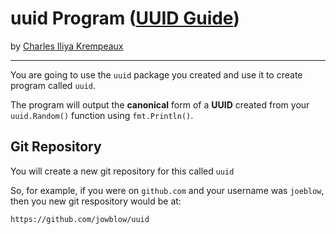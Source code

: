 # uuid Program ([UUID Guide](../../README.md))

by [Charles Iliya Krempeaux](http://changelog.ca/)

---

You are going to use the `uuid` package you created and use it to create program called `uuid`.

The program will output the **canonical** form of a **UUID** created from your ``uuid.Random()`` function using `fmt.Println()`.

## Git Repository

You will create a new git repository for this called `uuid`

So, for example, if you were on `github.com` and your username was `joeblow`, then you new git respository would be at:
```
https://github.com/jowblow/uuid
